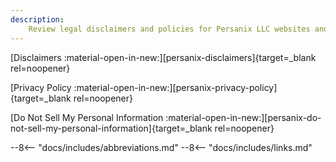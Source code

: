 ```yaml
---
description: 
    Review legal disclaimers and policies for Persanix LLC websites and services.
---
```


[Disclaimers :material-open-in-new:][persanix-disclaimers]{target=_blank rel=noopener}

[Privacy Policy :material-open-in-new:][persanix-privacy-policy]{target=_blank rel=noopener}

[Do Not Sell My Personal Information :material-open-in-new:][persanix-do-not-sell-my-personal-information]{target=_blank rel=noopener}


--8<-- "docs/includes/abbreviations.md"
--8<-- "docs/includes/links.md"
